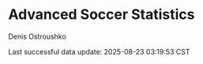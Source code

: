 # Advanced Soccer Statistics
Denis Ostroushko

<!-- gfm -->

Last successful data update: 2025-08-23 03:19:53 CST
